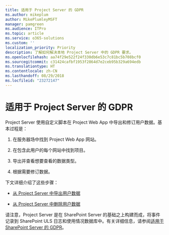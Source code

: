 ```yaml
---
title: 适用于 Project Server 的 GDPR
ms.author: mikeplum
author: MikePlumleyMSFT
manager: pamgreen
ms.audience: ITPro
ms.topic: article
ms.service: o365-solutions
ms.custom: ''
localization_priority: Priority
description: 了解如何解决本地 Project Server 中的 GDPR 要求。
ms.openlocfilehash: aa74f29e522f24f330db6e53c7c81bc5b708bcf0
ms.sourcegitcommit: c31424cafbf1953f2864d7e2ceb95b329a694edb
ms.translationtype: HT
ms.contentlocale: zh-CN
ms.lasthandoff: 08/29/2018
ms.locfileid: "23272147"
---
```

# <a name="gdpr-for-project-server"></a>适用于 Project Server 的 GDPR

Project Server 使用自定义脚本在 Project Web App 中导出和修订用户数据。基本过程是：

1.  在服务器场中找到 Project Web App 网站。

2.  在包含此用户的每个网站中找到项目。

3.  导出并查看想要查看的数据类型。

4.  根据需要修订数据。

下文详细介绍了这些步骤：

- [从 Project Server 中导出用户数据](/Project/export-user-data-from-project-server?toc=/Office365/Enterprise/toc.json)

- [从 Project Server 中删除用户数据](/Project/delete-user-data-from-project-server?toc=/Office365/Enterprise/toc.json)


请注意，Project Server 是在 SharePoint Server 的基础之上构建而成，将事件记录到 SharePoint ULS 日志和使用情况数据库中。有关详细信息，请参阅[适用于 SharePoint Server 的 GDPR](gdpr-for-sharepoint-server.md)。
